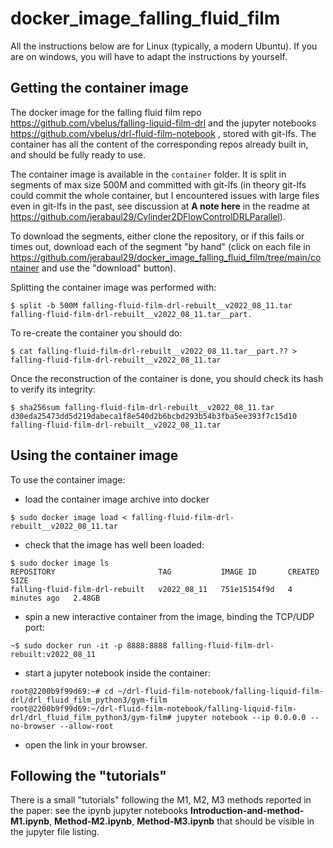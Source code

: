 # docker_image_falling_fluid_film

All the instructions below are for Linux (typically, a modern Ubuntu). If you are on windows, you will have to adapt the instructions by yourself.

## Getting the container image

The docker image for the falling fluid film repo https://github.com/vbelus/falling-liquid-film-drl and the jupyter notebooks https://github.com/vbelus/drl-fluid-film-notebook , stored with git-lfs. The container has all the content of the corresponding repos already built in, and should be fully ready to use.

The container image is available in the ```container``` folder. It is split in segments of max size 500M and committed with git-lfs (in theory git-lfs could commit the whole container, but I encountered issues with large files even in git-lfs in the past, see discussion at **A note here** in the readme at https://github.com/jerabaul29/Cylinder2DFlowControlDRLParallel).

To download the segments, either clone the repository, or if this fails or times out, download each of the segment "by hand" (click on each file in https://github.com/jerabaul29/docker_image_falling_fluid_film/tree/main/container and use the "download" button).

Splitting the container image was performed with:

```
$ split -b 500M falling-fluid-film-drl-rebuilt__v2022_08_11.tar falling-fluid-film-drl-rebuilt__v2022_08_11.tar__part.
```

To re-create the container you should do:

```
$ cat falling-fluid-film-drl-rebuilt__v2022_08_11.tar__part.?? > falling-fluid-film-drl-rebuilt__v2022_08_11.tar
```

Once the reconstruction of the container is done, you should check its hash to verify its integrity:

```
$ sha256sum falling-fluid-film-drl-rebuilt__v2022_08_11.tar 
d30eda25473dd5d219dabeca1f8e540d2b6bcbd293b54b3fba5ee393f7c15d10  falling-fluid-film-drl-rebuilt__v2022_08_11.tar
```

## Using the container image

To use the container image:

- load the container image archive into docker

```
$ sudo docker image load < falling-fluid-film-drl-rebuilt__v2022_08_11.tar
```

- check that the image has well been loaded:

```
$ sudo docker image ls 
REPOSITORY                       TAG           IMAGE ID       CREATED         SIZE
falling-fluid-film-drl-rebuilt   v2022_08_11   751e15154f9d   4 minutes ago   2.48GB
```

- spin a new interactive container from the image, binding the TCP/UDP port:

```
~$ sudo docker run -it -p 8888:8888 falling-fluid-film-drl-rebuilt:v2022_08_11
```

- start a jupyter notebook inside the container:

```
root@2200b9f99d69:~# cd ~/drl-fluid-film-notebook/falling-liquid-film-drl/drl_fluid_film_python3/gym-film
root@2200b9f99d69:~/drl-fluid-film-notebook/falling-liquid-film-drl/drl_fluid_film_python3/gym-film# jupyter notebook --ip 0.0.0.0 --no-browser --allow-root
```

- open the link in your browser.

## Following the "tutorials"

There is a small "tutorials" following the M1, M2, M3 methods reported in the paper: see the ipynb jupyter notebooks **Introduction-and-method-M1.ipynb**, **Method-M2.ipynb**, **Method-M3.ipynb** that should be visible in the jupyter file listing.

